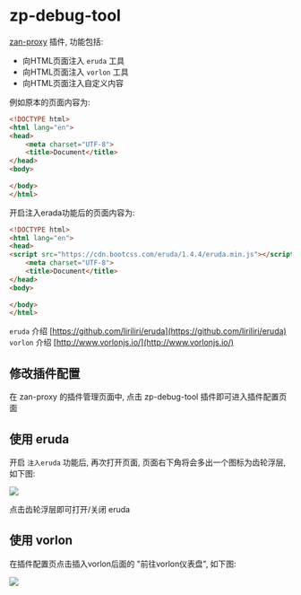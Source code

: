 # zp-debug-tool

[zan-proxy](https://github.com/youzan/zan-proxy) 插件, 功能包括:

* 向HTML页面注入 `eruda` 工具
* 向HTML页面注入 `vorlon` 工具
* 向HTML页面注入自定义内容

例如原本的页面内容为:
```html
<!DOCTYPE html>
<html lang="en">
<head>
    <meta charset="UTF-8">
    <title>Document</title>
</head>
<body>
    
</body>
</html>
```

开启注入erada功能后的页面内容为:
```html
<!DOCTYPE html>
<html lang="en">
<head>
<script src="https://cdn.bootcss.com/eruda/1.4.4/eruda.min.js"></script><script>eruda.init()</script>
    <meta charset="UTF-8">
    <title>Document</title>
</head>
<body>
    
</body>
</html>
```

`eruda` 介绍 [https://github.com/liriliri/eruda](https://github.com/liriliri/eruda)
`vorlon` 介绍 [http://www.vorlonjs.io/](http://www.vorlonjs.io/)

## 修改插件配置

在 zan-proxy 的插件管理页面中, 点击 zp-debug-tool 插件即可进入插件配置页面

## 使用 eruda

开启 `注入eruda` 功能后, 再次打开页面, 页面右下角将会多出一个图标为齿轮浮层, 如下图:

![](https://cdn.suisuijiang.com/ImageMessage/5adad39555703565e7903f78_1531837924867.png)

点击齿轮浮层即可打开/关闭 eruda

## 使用 vorlon

在插件配置页点击插入vorlon后面的 "前往vorlon仪表盘", 如下图:

![](https://cdn.suisuijiang.com/ImageMessage/5adad39555703565e7903f78_1531838333264.png)